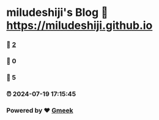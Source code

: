 # miludeshiji's Blog :link: https://miludeshiji.github.io 
### :page_facing_up: [2](https://miludeshiji.github.io/tag.html) 
### :speech_balloon: 0 
### :hibiscus: 5 
### :alarm_clock: 2024-07-19 17:15:45 
### Powered by :heart: [Gmeek](https://github.com/Meekdai/Gmeek)
